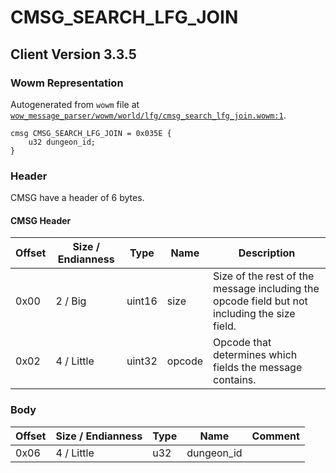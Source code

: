 # CMSG_SEARCH_LFG_JOIN

## Client Version 3.3.5

### Wowm Representation

Autogenerated from `wowm` file at [`wow_message_parser/wowm/world/lfg/cmsg_search_lfg_join.wowm:1`](https://github.com/gtker/wow_messages/tree/main/wow_message_parser/wowm/world/lfg/cmsg_search_lfg_join.wowm#L1).
```rust,ignore
cmsg CMSG_SEARCH_LFG_JOIN = 0x035E {
    u32 dungeon_id;
}
```
### Header

CMSG have a header of 6 bytes.

#### CMSG Header

| Offset | Size / Endianness | Type   | Name   | Description |
| ------ | ----------------- | ------ | ------ | ----------- |
| 0x00   | 2 / Big           | uint16 | size   | Size of the rest of the message including the opcode field but not including the size field.|
| 0x02   | 4 / Little        | uint32 | opcode | Opcode that determines which fields the message contains.|

### Body

| Offset | Size / Endianness | Type | Name | Comment |
| ------ | ----------------- | ---- | ---- | ------- |
| 0x06 | 4 / Little | u32 | dungeon_id |  |

